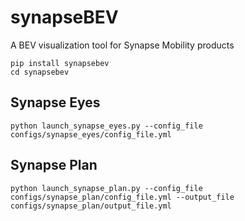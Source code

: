 # synapseBEV
A BEV visualization tool for Synapse Mobility products


```
pip install synapsebev
cd synapsebev
```


## Synapse Eyes
```
python launch_synapse_eyes.py --config_file configs/synapse_eyes/config_file.yml
```


## Synapse Plan
```
python launch_synapse_plan.py --config_file configs/synapse_plan/config_file.yml --output_file configs/synapse_plan/output_file.yml 
```
